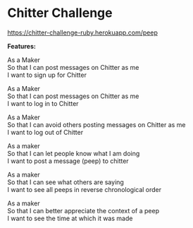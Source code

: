 <h1>Chitter Challenge</h1>

https://chitter-challenge-ruby.herokuapp.com/peep <br>

<b> Features: </b> <br>

As a Maker <br>
So that I can post messages on Chitter as me <br>
I want to sign up for Chitter <br>

As a Maker <br>
So that I can post messages on Chitter as me <br>
I want to log in to Chitter <br>

As a Maker <br>
So that I can avoid others posting messages on Chitter as me <br>
I want to log out of Chitter <br>

As a maker <br>
So that I can let people know what I am doing <br>
I want to post a message (peep) to chitter <br>

As a maker <br>
So that I can see what others are saying <br>
I want to see all peeps in reverse chronological order <br>

As a maker <br>
So that I can better appreciate the context of a peep <br>
I want to see the time at which it was made <br>

